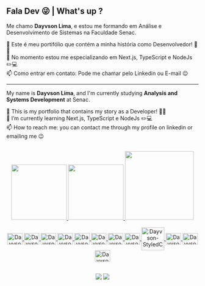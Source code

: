 ## Fala Dev 😜 | What's up ?

Me chamo <b>Dayvson Lima</b>, e estou me formando em Análise e Desenvolvimento de Sistemas na Faculdade Senac.

🔭 Este é meu portifólio que contém a minha história como Desenvolvedor! 🚀🚀 <br>
🌱 No momento estou me especializando em Next.js, TypeScript e NodeJs ✏️💻 <br>
📫 Como entrar em contato: Pode me chamar pelo Linkedin ou E-mail 😉 

<hr>

My name is <b>Dayvson Lima</b>, and I'm currently studying <b>Analysis and Systems Development</b> at Senac.

🔭 This is my portfolio that contains my story as a Developer! 🚀🚀 <br>
🌱 I’m currently learning Next.js, TypeScript e NodeJs ✏️💻 <br>
📫 How to reach me: you can contact me through my profile on linkedin or emailing me 😉

<br>

<div align="center">
  <a href="https://github.com/dayvsonlsantos">
  <img height="145em" src="https://github-readme-stats.vercel.app/api?username=dayvsonlsantos&show_icons=true&theme=gruvbox&include_all_commits=true&count_private=true"/>
  <img height="145em" src="https://github-readme-stats.vercel.app/api/top-langs/?username=dayvsonlsantos&layout=compact&langs_count=7&theme=gruvbox"/>
  <img height='180em' src='https://github-readme-streak-stats.herokuapp.com?user=dayvsonlsantos&theme=gruvbox&date_format=j%20M%5B%20Y%5D&fire=DD0000&ring=52DD81&dates=52DD81&stroke=ABCFDD' />
</div>

<div style="display: inline_block">

<div align="center">
  </br>
  <img align="center" alt="Dayvson-Js" width="40" height="30" src="https://devicons.railway.app/i/javascript.svg">
  <!--<img align="center" alt="Dayvson-TypeScript" width="40" height="30" src="https://devicons.railway.app/i/typescript.svg">-->
  <img align="center" alt="Dayvson-Next" width="40" height="30" src="https://devicons.railway.app/i/nextjs-dark.svg">
  <img align="center" alt="Dayvson-React" width="40" height="30" src="https://devicons.railway.app/i/react.svg">
  <img align="center" alt="Dayvson-HTML" width="40" height="30" src="https://devicons.railway.app/i/html5.svg">
  <img align="center" alt="Dayvson-CSS" width="40" height="30" src="https://devicons.railway.app/i/css3.svg">
  <img align="center" width="40" height="30" alt="Dayvson-Figma" src="https://devicons.railway.app/i/figma.svg">
  <img align="center" width="40" height="30" alt="Dayvson-Tailwind" src="https://user-images.githubusercontent.com/102249811/191096932-b5ac035f-8cb7-4718-b966-789278dbaa69.svg">
  <img align="center" width="40" height="30" alt="Dayvson-Sass" src="https://devicons.railway.app/i/sass.svg">
  <img align="center" alt="Dayvson-StyledComponents" width="60" height="60" src="https://user-images.githubusercontent.com/102249811/191101190-e3d088af-a3d7-4341-8cb6-67bb020fc5cd.png">
  
  
  
  
  <!--<img align="center" alt="Dayvson-Node" width="40" height="30" src="https://devicons.railway.app/i/nodejs.svg">-->
  <img align="center" alt="Dayvson-MongoDb" width="40" height="30" src="https://devicons.railway.app/i/mongodb.svg">
  <img align="center" alt="Dayvson-MySQL" width="40" height="30" src="https://devicons.railway.app/i/mysql.svg">
  <img align="center" alt="Dayvson-Docker" width="40" height="30" src="https://devicons.railway.app/i/docker.svg">
 
  </br>
</div>

</div>

<br>

<div style="display:block;" align="center">

  <a href = "mailto:dayvsonlsantos@gmail.com"><img src="https://img.shields.io/badge/-Gmail-%23333?style=for-the-badge&logo=gmail&logoColor=white" target="_blank"></a>
  <a href="https://www.linkedin.com/in/dayvsonlimasantos" target="_blank"><img src="https://img.shields.io/badge/-LinkedIn-%230077B5?style=for-the-badge&logo=linkedin&logoColor=white" target="_blank"></a> 
  
</div>

##
  
<!-- ![Snake animation](https://github.com/dayvsonlsantos/dayvsonlsantos/blob/output/github-contribution-grid-snake.svg) -->
  

